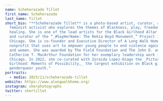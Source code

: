 ```yaml
---
name: Scheherazade Tillet
first_name: Scheherazade
last_name: Tillet
short_bio: "**Scheherazade Tillet** is a photo-based artist, curator, and
  feminist activist who explores the themes of Blackness, play, freedom, and
  healing. She is one of the lead artists for the Black Girlhood Altar project
  and curator of the “_#SayHerName: The Rekia Boyd Monument_” Project in
  Chicago. She is co-founder and Executive Director of A Long Walk Home, a
  nonprofit that uses art to empower young people to end violence against girls
  and women. She was awarded by The Field Foundation and The John D. and
  Catherine T. MacArthur Foundation for her exemplary leadership work in
  Chicago. In 2022, she co-curated with Zoraida Lopez-Diago the _Picturing Black
  Girlhood: Moments of Possibility,_ the largest exhibition on Black girls and
  genderqueer youth."
portraits:
  - media: 2023/11/scheherazade-tillet
website: https://www.alongwalkhome.org/
instagram: sherphotographs
twitter: shertillet
---
```

